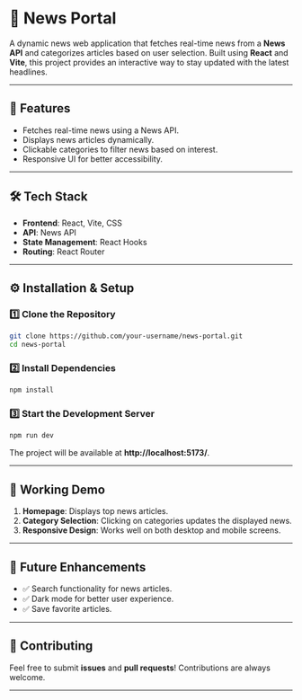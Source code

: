 # 📰 News Portal

A dynamic news web application that fetches real-time news from a **News API** and categorizes articles based on user selection. Built using **React** and **Vite**, this project provides an interactive way to stay updated with the latest headlines.

---

## 🚀 Features
- Fetches real-time news using a News API.
- Displays news articles dynamically.
- Clickable categories to filter news based on interest.
- Responsive UI for better accessibility.

---

## 🛠 Tech Stack
- **Frontend**: React, Vite, CSS
- **API**: News API
- **State Management**: React Hooks
- **Routing**: React Router

---

## ⚙ Installation & Setup

### 1️⃣ Clone the Repository
```bash
git clone https://github.com/your-username/news-portal.git
cd news-portal
```

### 2️⃣ Install Dependencies
```bash
npm install
```

### 3️⃣ Start the Development Server
```bash
npm run dev
```
The project will be available at **http://localhost:5173/**.

---

## 📸 Working Demo
1. **Homepage**: Displays top news articles.
2. **Category Selection**: Clicking on categories updates the displayed news.
3. **Responsive Design**: Works well on both desktop and mobile screens.

---

## 📝 Future Enhancements
- ✅ Search functionality for news articles.
- ✅ Dark mode for better user experience.
- ✅ Save favorite articles.

---

## 🤝 Contributing
Feel free to submit **issues** and **pull requests**! Contributions are always welcome.

---
